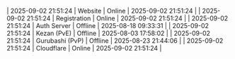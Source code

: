| 2025-09-02 21:51:24 | Website | Online | 2025-09-02 21:51:24 |
| 2025-09-02 21:51:24 | Registration | Online | 2025-09-02 21:51:24 |
| 2025-09-02 21:51:24 | Auth Server | Offline | 2025-08-18 09:33:31 |
| 2025-09-02 21:51:24 | Kezan (PvE) | Offline | 2025-08-03 17:58:02 |
| 2025-09-02 21:51:24 | Gurubashi (PvP) | Offline | 2025-08-23 21:44:06 |
| 2025-09-02 21:51:24 | Cloudflare | Online | 2025-09-02 21:51:24 |
